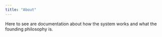 ```yaml
---
title: "About"
---
```

Here to see are documentation about how the system works and what the founding philosophy is.